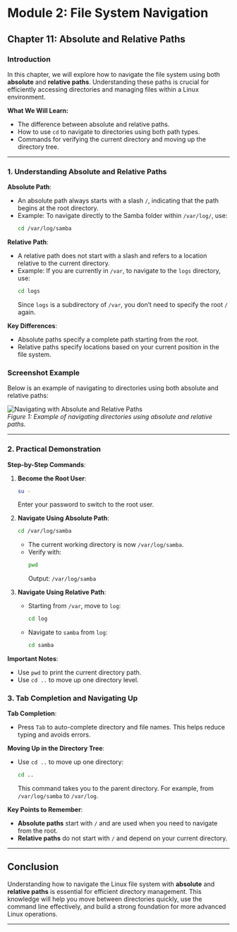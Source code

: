 # Module 2: File System Navigation
## Chapter 11: Absolute and Relative Paths

### Introduction
In this chapter, we will explore how to navigate the file system using both **absolute** and **relative paths**. Understanding these paths is crucial for efficiently accessing directories and managing files within a Linux environment.

**What We Will Learn:**
- The difference between absolute and relative paths.
- How to use `cd` to navigate to directories using both path types.
- Commands for verifying the current directory and moving up the directory tree.

---

### 1. Understanding Absolute and Relative Paths

**Absolute Path**:
- An absolute path always starts with a slash `/`, indicating that the path begins at the root directory.
- Example: To navigate directly to the Samba folder within `/var/log/`, use:
  ```bash
  cd /var/log/samba
  ```

**Relative Path**:
- A relative path does not start with a slash and refers to a location relative to the current directory.
- Example: If you are currently in `/var`, to navigate to the `logs` directory, use:
  ```bash
  cd logs
  ```
  Since `logs` is a subdirectory of `/var`, you don’t need to specify the root `/` again.

**Key Differences**:
- Absolute paths specify a complete path starting from the root.
- Relative paths specify locations based on your current position in the file system.

### Screenshot Example
Below is an example of navigating to directories using both absolute and relative paths:

![Navigating with Absolute and Relative Paths](screenshots/11-absolute-relative-paths.png)  
*Figure 1: Example of navigating directories using absolute and relative paths.*

---

### 2. Practical Demonstration

**Step-by-Step Commands**:

1. **Become the Root User**:
   ```bash
   su -
   ```
   Enter your password to switch to the root user.

2. **Navigate Using Absolute Path**:
   ```bash
   cd /var/log/samba
   ```
   - The current working directory is now `/var/log/samba`.
   - Verify with:
     ```bash
     pwd
     ```
     Output: `/var/log/samba`

3. **Navigate Using Relative Path**:
   - Starting from `/var`, move to `log`:
     ```bash
     cd log
     ```
   - Navigate to `samba` from `log`:
     ```bash
     cd samba
     ```

**Important Notes**:
- Use `pwd` to print the current directory path.
- Use `cd ..` to move up one directory level.

### 3. Tab Completion and Navigating Up

**Tab Completion**:
- Press `Tab` to auto-complete directory and file names. This helps reduce typing and avoids errors.

**Moving Up in the Directory Tree**:
- Use `cd ..` to move up one directory:
  ```bash
  cd ..
  ```
  This command takes you to the parent directory. For example, from `/var/log/samba` to `/var/log`.

**Key Points to Remember**:
- **Absolute paths** start with `/` and are used when you need to navigate from the root.
- **Relative paths** do not start with `/` and depend on your current directory.

---

## Conclusion

Understanding how to navigate the Linux file system with **absolute** and **relative paths** is essential for efficient directory management. This knowledge will help you move between directories quickly, use the command line effectively, and build a strong foundation for more advanced Linux operations.

---
